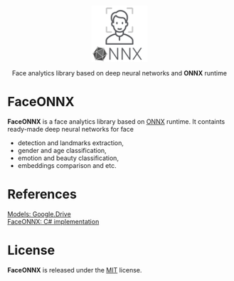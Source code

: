 <p align="center"><img width="25%" src="https://github.com/FaceONNX/FaceONNX.Models/raw/main/docs/FaceONNX.png" /></p>
<p align="center"> Face analytics library based on deep neural networks and <b>ONNX</b> runtime </p>  

# FaceONNX
**FaceONNX** is a face analytics library based on [ONNX](https://onnx.ai/) runtime. It containts ready-made deep neural networks for face
* detection and landmarks extraction,
* gender and age classification,
* emotion and beauty classification,
* embeddings comparison and etc.  

# References
[Models: Google.Drive](https://drive.google.com/drive/folders/1zfzHNeGju1r1-5vishZ--uaQNSorA0SJ?usp=sharing)  
[FaceONNX: C# implementation](https://github.com/FaceONNX/FaceONNX)  

# License
**FaceONNX** is released under the [MIT](LICENSE) license.
